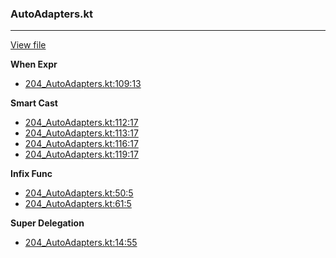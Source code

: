 ### AutoAdapters.kt
---
[View file](../files/204_AutoAdapters.kt)

**When Expr**

 - [204_AutoAdapters.kt:109:13](../files/204_AutoAdapters.kt#L109)

**Smart Cast**

 - [204_AutoAdapters.kt:112:17](../files/204_AutoAdapters.kt#L112)
 - [204_AutoAdapters.kt:113:17](../files/204_AutoAdapters.kt#L113)
 - [204_AutoAdapters.kt:116:17](../files/204_AutoAdapters.kt#L116)
 - [204_AutoAdapters.kt:119:17](../files/204_AutoAdapters.kt#L119)

**Infix Func**

 - [204_AutoAdapters.kt:50:5](../files/204_AutoAdapters.kt#L50)
 - [204_AutoAdapters.kt:61:5](../files/204_AutoAdapters.kt#L61)

**Super Delegation**

 - [204_AutoAdapters.kt:14:55](../files/204_AutoAdapters.kt#L14)
